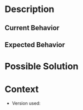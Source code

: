 # Description

## Current Behavior

## Expected Behavior

# Possible Solution

# Context
* Version used: